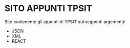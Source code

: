 # SITO APPUNTI TPSIT

Sito contenente gli appunti di TPSIT sui seguenti argomenti:
- JSON
- XML
- REACT
